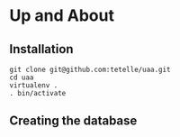 
# Up and About


## Installation

```
git clone git@github.com:tetelle/uaa.git
cd uaa
virtualenv .
. bin/activate
```


## Creating the database

